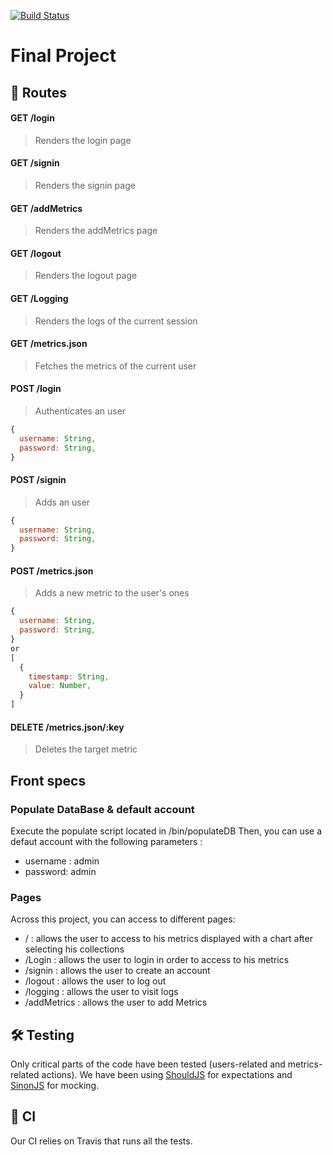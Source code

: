 [![Build Status](https://travis-ci.org//gregoirejh/final_project.svg?branch=master)](https://travis-ci.org/gregoirejh/final_project)

# Final Project

## 🚦 Routes

#### GET /login

> Renders the login page  

#### GET /signin

> Renders the signin page  

#### GET /addMetrics

> Renders the addMetrics page  

#### GET /logout

> Renders the logout page  

#### GET /Logging

> Renders the logs of the current session  

#### GET /metrics.json

> Fetches the metrics of the current user  

#### POST /login

> Authenticates an user 

```javascript
{
  username: String,
  password: String,
}
``` 

#### POST /signin

> Adds an user 

```javascript
{
  username: String,
  password: String,
}
``` 

#### POST /metrics.json

> Adds a new metric to the user's ones

```javascript
{
  username: String,
  password: String,
}
or
[
  {
    timestamp: String,
    value: Number,
  }
]
```

#### DELETE /metrics.json/:key

> Deletes the target metric

## Front specs

### Populate DataBase & default account

Execute the populate script located in /bin/populateDB
Then, you can use a defaut account with the following parameters : 
  - username : admin
  - password: admin

### Pages

Across this project, you can access to different pages:
  - / : allows the user to access to his metrics displayed with a chart after selecting his collections 
  - /Login : allows the user to login in order to access to his metrics
  - /signin : allows the user to create an account
  - /logout : allows the user to log out
  - /logging : allows the user to visit logs
  - /addMetrics :  allows the user to add Metrics

## 🛠 Testing

Only critical parts of the code have been tested (users-related and metrics-related actions). We have been using [ShouldJS](https://shouldjs.github.io/) for expectations and [SinonJS](http://sinonjs.org/) for mocking.

## 🚀 CI

Our CI relies on Travis that runs all the tests.

